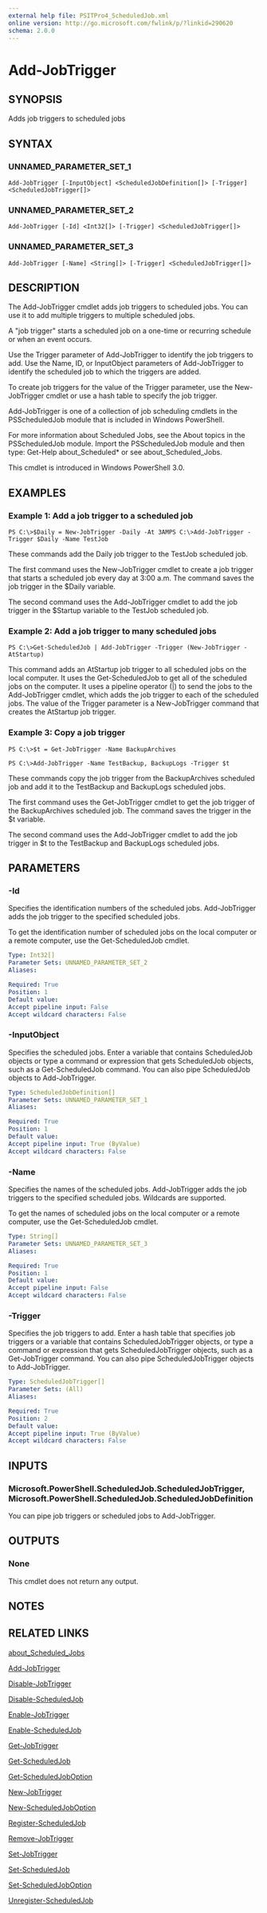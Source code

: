 ```yaml
---
external help file: PSITPro4_ScheduledJob.xml
online version: http://go.microsoft.com/fwlink/p/?linkid=290620
schema: 2.0.0
---
```


# Add-JobTrigger
## SYNOPSIS
Adds job triggers to scheduled jobs

## SYNTAX

### UNNAMED_PARAMETER_SET_1
```
Add-JobTrigger [-InputObject] <ScheduledJobDefinition[]> [-Trigger] <ScheduledJobTrigger[]>
```

### UNNAMED_PARAMETER_SET_2
```
Add-JobTrigger [-Id] <Int32[]> [-Trigger] <ScheduledJobTrigger[]>
```

### UNNAMED_PARAMETER_SET_3
```
Add-JobTrigger [-Name] <String[]> [-Trigger] <ScheduledJobTrigger[]>
```

## DESCRIPTION
The Add-JobTrigger cmdlet adds job triggers to scheduled jobs.
You can use it to add multiple triggers to multiple scheduled jobs.

A "job trigger" starts a scheduled job on a one-time or recurring schedule or when an event occurs.

Use the Trigger parameter of Add-JobTrigger to identify the job triggers to add.
Use the Name, ID, or InputObject parameters of Add-JobTrigger to identify the scheduled job to which the triggers are added.

To create job triggers for the value of the Trigger parameter, use the New-JobTrigger cmdlet or use a hash table to specify the job trigger.

Add-JobTrigger is one of a collection of job scheduling cmdlets in the PSScheduledJob module that is included in Windows PowerShell.

For more information about Scheduled Jobs, see the About topics in the PSScheduledJob module.
Import the PSScheduledJob module and then type: Get-Help about_Scheduled* or see about_Scheduled_Jobs.

This cmdlet is introduced in Windows PowerShell 3.0.

## EXAMPLES

### Example 1: Add a job trigger to a scheduled job
```
PS C:\>$Daily = New-JobTrigger -Daily -At 3AMPS C:\>Add-JobTrigger -Trigger $Daily -Name TestJob
```

These commands add the Daily job trigger to the TestJob scheduled job.

The first command uses the New-JobTrigger cmdlet to create a job trigger that starts a scheduled job every day at 3:00 a.m.
The command saves the job trigger in the $Daily variable.

The second command uses the Add-JobTrigger cmdlet to add the job trigger in the $Startup variable to the TestJob scheduled job.

### Example 2: Add a job trigger to many scheduled jobs
```
PS C:\>Get-ScheduledJob | Add-JobTrigger -Trigger (New-JobTrigger -AtStartup)
```

This command adds an AtStartup job trigger to all scheduled jobs on the local computer.
It uses the Get-ScheduledJob to get all of the scheduled jobs on the computer.
It uses a pipeline operator (|) to send the jobs to the Add-JobTrigger cmdlet, which adds the job trigger to each of the scheduled jobs.
The value of the Trigger parameter is a New-JobTrigger command that creates the AtStartup job trigger.

### Example 3: Copy a job trigger
```
PS C:\>$t = Get-JobTrigger -Name BackupArchives
                       
PS C:\>Add-JobTrigger -Name TestBackup, BackupLogs -Trigger $t
```

These commands copy the job trigger from the BackupArchives scheduled job and add it to the TestBackup and BackupLogs scheduled jobs.

The first command uses the Get-JobTrigger cmdlet to get the job trigger of the BackupArchives scheduled job.
The command saves the trigger in the $t variable.

The second command uses the Add-JobTrigger cmdlet to add the job trigger in $t to the TestBackup and BackupLogs scheduled jobs.

## PARAMETERS

### -Id
Specifies the identification numbers of the scheduled jobs.
Add-JobTrigger adds the job trigger to the specified scheduled jobs.

To get the identification number of scheduled jobs on the local computer or a remote computer, use the Get-ScheduledJob cmdlet.

```yaml
Type: Int32[]
Parameter Sets: UNNAMED_PARAMETER_SET_2
Aliases: 

Required: True
Position: 1
Default value: 
Accept pipeline input: False
Accept wildcard characters: False
```

### -InputObject
Specifies the scheduled jobs.
Enter a variable that contains ScheduledJob objects or type a command or expression that gets ScheduledJob objects, such as a Get-ScheduledJob command.
You can also pipe ScheduledJob objects to Add-JobTrigger.

```yaml
Type: ScheduledJobDefinition[]
Parameter Sets: UNNAMED_PARAMETER_SET_1
Aliases: 

Required: True
Position: 1
Default value: 
Accept pipeline input: True (ByValue)
Accept wildcard characters: False
```

### -Name
Specifies the names of the scheduled jobs.
Add-JobTrigger adds the job triggers to the specified scheduled jobs.
Wildcards are supported.

To get the names of scheduled jobs on the local computer or a remote computer, use the Get-ScheduledJob cmdlet.

```yaml
Type: String[]
Parameter Sets: UNNAMED_PARAMETER_SET_3
Aliases: 

Required: True
Position: 1
Default value: 
Accept pipeline input: False
Accept wildcard characters: False
```

### -Trigger
Specifies the job triggers to add.
Enter a hash table that specifies job triggers or a variable that contains ScheduledJobTrigger objects, or type a command or expression that gets ScheduledJobTrigger objects, such as a Get-JobTrigger command.
You can also pipe ScheduledJobTrigger objects to Add-JobTrigger.

```yaml
Type: ScheduledJobTrigger[]
Parameter Sets: (All)
Aliases: 

Required: True
Position: 2
Default value: 
Accept pipeline input: True (ByValue)
Accept wildcard characters: False
```

## INPUTS

### Microsoft.PowerShell.ScheduledJob.ScheduledJobTrigger, Microsoft.PowerShell.ScheduledJob.ScheduledJobDefinition
You can pipe job triggers or scheduled jobs to Add-JobTrigger.

## OUTPUTS

### None
This cmdlet does not return any output.

## NOTES

## RELATED LINKS

[about_Scheduled_Jobs](3b546629-703c-4939-b44f-52dd567bce92)

[Add-JobTrigger](d0ab1b5d-ca22-4518-a3dc-88ffb4578b62)

[Disable-JobTrigger](6387c972-06c8-4f7c-a1fe-35e0ed03b3cb)

[Disable-ScheduledJob](0f633d57-fe67-4fb8-b6f1-875395c76042)

[Enable-JobTrigger](a76ca67d-298b-4674-be43-af3f781eb570)

[Enable-ScheduledJob](e61a922e-b575-4b19-b29c-2b2b6f58ebcf)

[Get-JobTrigger](60c56495-7aa1-49fd-835a-09dfad27bdf8)

[Get-ScheduledJob](ff366cbf-5e3b-49fb-b987-d1a8d9822172)

[Get-ScheduledJobOption](00b922bf-0816-4817-bd07-0534538e5d68)

[New-JobTrigger](605eb27a-e8ff-4167-b94c-988b2b893696)

[New-ScheduledJobOption](a3262ad6-5b68-452e-80da-f53173bfa89f)

[Register-ScheduledJob](47e8f0de-6a42-447b-a024-9a20da5a852f)

[Remove-JobTrigger](46cc6c3a-d929-40d7-bf3f-0eb38d203879)

[Set-JobTrigger](d79c9eef-5446-40c2-a29c-28c13dffcd7c)

[Set-ScheduledJob](f759d9ff-6807-45d5-af98-7e56efd9615c)

[Set-ScheduledJobOption](5fe666db-ceed-4261-89ec-376dd01712f9)

[Unregister-ScheduledJob](a76ff3d0-1496-46a8-885a-b54552eda897)

